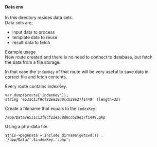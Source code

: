 #### Data env 
In this directory resides data sets.  
Data sets are;
 + input data to process
 + template data to reuse
 + result data to fetch
 
Example usage  
New route created and there is no need to connect to database, 
but fetch the data from a file storage.

In that case the `indexKey` of that route will be very useful
to save data in correct file and fetch contents.

Every route contains indexKey. 
```
var_dump($route['indexKey']);
string 'e531c13f9cf22ea38d0ccb29e27f1449' (length=32)
```

Create a filename that equals to the ```indexKey``` 
```
/app/Data/e531c13f9cf22ea38d0ccb29e27f1449.php
```
Using a php-data file.
```
$this->pageData = include dirname(getcwd()) . '/app/Data/'.$indexKey.'.php';
```
